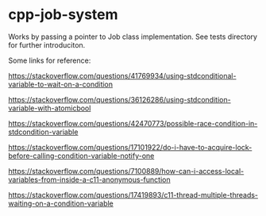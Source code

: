 # cpp-job-system

Works by passing a pointer to Job class implementation.
See tests directory for further introduciton.

Some links for reference:

https://stackoverflow.com/questions/41769934/using-stdconditional-variable-to-wait-on-a-condition

https://stackoverflow.com/questions/36126286/using-stdcondition-variable-with-atomicbool

https://stackoverflow.com/questions/42470773/possible-race-condition-in-stdcondition-variable

https://stackoverflow.com/questions/17101922/do-i-have-to-acquire-lock-before-calling-condition-variable-notify-one

https://stackoverflow.com/questions/7100889/how-can-i-access-local-variables-from-inside-a-c11-anonymous-function

https://stackoverflow.com/questions/17419893/c11-thread-multiple-threads-waiting-on-a-condition-variable
